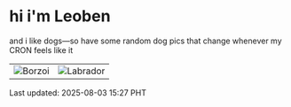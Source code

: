 # hi i'm Leoben

and i like dogs—so have some random dog pics that change whenever my CRON feels like it

|  |  |
|--------|----------|
| ![Borzoi](https://random-dog-vercel.vercel.app/api/random-borzoi?v=1754206052) | ![Labrador](https://random-dog-vercel.vercel.app/api/random-labrador?v=1754206052) |

Last updated: 2025-08-03 15:27 PHT
